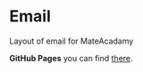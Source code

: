 # Email
Layout of email for MateAcadamy

**GitHub Pages** you can find [there](https://platoniux.github.io/Email/ "GitHub Pages for this repo").


